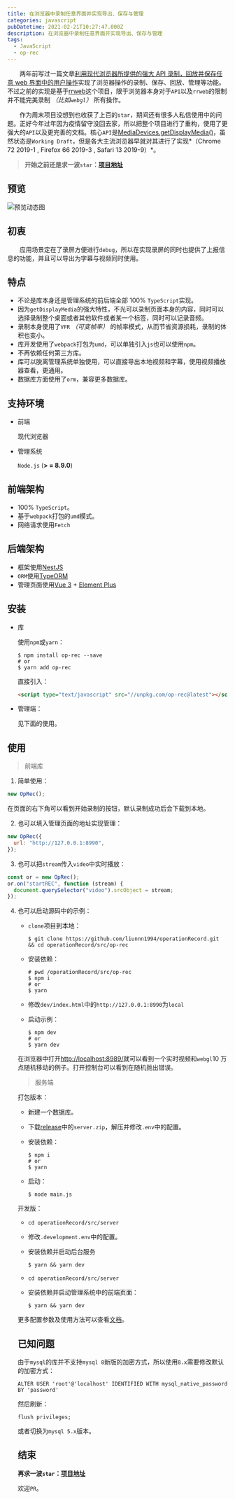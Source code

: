 ```yaml
---
title: 在浏览器中录制任意界面并实现导出、保存与管理
categories: javascript
pubDatetime: 2021-02-21T10:27:47.000Z
description: 在浏览器中录制任意界面并实现导出、保存与管理
tags:
  - JavaScript
  - op-rec
---
```


&emsp;&emsp;两年前写过一篇文章[利用现代浏览器所提供的强大 API 录制，回放并保存任意 web 界面中的用户操作](https://juejin.cn/post/6844903769226870798)实现了浏览器操作的录制、保存、回放、管理等功能。不过之前的实现是基于[rrweb](https://www.rrweb.io/)这个项目，限于浏览器本身对于`API`以及`rrweb`的限制并不能完美录制 _（比如`webgl`）_ 所有操作。

&emsp;&emsp;作为周末项目没想到也收获了上百的`star`，期间还有很多人私信使用中的问题。正好今年过年因为疫情留守没回去家，所以把整个项目进行了重构，使用了更强大的`API`以及更完善的文档。核心`API`是[MediaDevices.getDisplayMedia()](https://developer.mozilla.org/zh-CN/docs/Web/API/MediaDevices/getDisplayMedia)，虽然状态是`Working Draft`，但是各大主流浏览器早就对其进行了实现*（Chrome 72 2019-1 , Firefox 66 2019-3 , Safari 13 2019-9）*。

> **开始之前还是求一波`star`：[项目地址](https://github.com/liunnn1994/operationRecord)**

<!--more-->

## 预览

![预览动态图](https://image.2077tech.com/uploads/big/b4c16855a157b8afd9a12634f32a3496.gif)

## 初衷

&emsp;&emsp;应用场景定在了录屏方便进行`debug`，所以在实现录屏的同时也提供了上报信息的功能，并且可以导出为字幕与视频同时使用。

## 特点

- 不论是库本身还是管理系统的前后端全部 100% `TypeScript`实现。
- 因为`getDisplayMedia`的强大特性，不光可以录制页面本身的内容，同时可以选择录制整个桌面或者其他软件或者某一个标签，同时可以记录音频。
- 录制本身使用了`VFR` _（可变帧率）_ 的帧率模式，从而节省资源损耗，录制的体积也变小。
- 库开发使用了`webpack`打包为`umd`，可以单独引入`js`也可以使用`npm`。
- 不再依赖任何第三方库。
- 库可以脱离管理系统单独使用，可以直接导出本地视频和字幕，使用视频播放器查看，更通用。
- 数据库方面使用了`orm`，兼容更多数据库。

## 支持环境

- 前端

  现代浏览器

- 管理系统

  `Node.js` (**> = 8.9.0**)

## 前端架构

- 100% `TypeScript`。
- 基于`webpack`打包的`umd`模式。
- 网络请求使用`Fetch`

## 后端架构

- 框架使用[NestJS](https://nestjs.com/)
- `ORM`使用[TypeORM](https://typeorm.io/)
- 管理页面使用[Vue 3](https://v3.vuejs.org/) + [Element Plus](https://element-plus.org/)

## 安装

- 库

  使用`npm`或`yarn`：

  ```shell
  $ npm install op-rec --save
  # or
  $ yarn add op-rec
  ```

  直接引入：

  ```html
  <script type="text/javascript" src="//unpkg.com/op-rec@latest"></script>
  ```

- 管理端：

  见下面的使用。

## 使用

> 前端库

1. 简单使用：

```javascript
new OpRec();
```

在页面的右下角可以看到开始录制的按钮，默认录制成功后会下载到本地。

2. 也可以填入管理页面的地址实现管理：

```javascript
new OpRec({
  url: "http://127.0.0.1:8990",
});
```

3. 也可以把`stream`传入`video`中实时播放：

```javascript
const or = new OpRec();
or.on("startREC", function (stream) {
  document.querySelector("video").srcObject = stream;
});
```

4. 也可以启动源码中的示例：

   - `clone`项目到本地：

     ```shell
     $ git clone https://github.com/liunnn1994/operationRecord.git && cd operationRecord/src/op-rec
     ```

   - 安装依赖：

     ```shell
     # pwd /operationRecord/src/op-rec
     $ npm i
     # or
     $ yarn
     ```

   - 修改`dev/index.html`中的`http://127.0.0.1:8990`为`local`

   - 启动示例：

     ```shell
     $ npm dev
     # or
     $ yarn dev
     ```

   在浏览器中打开[http://localhost:8989/](http://localhost:8989/)就可以看到一个实时视频和`webgl`10 万点随机移动的例子。打开控制台可以看到在随机抛出错误。

   > 服务端

   打包版本：

   - 新建一个数据库。

   - 下载[release](https://github.com/liunnn1994/operationRecord/releases)中的`server.zip`，解压并修改`.env`中的配置。

   - 安装依赖：

     ```shell
     $ npm i
     # or
     $ yarn
     ```

   - 启动：

     ```shell
     $ node main.js
     ```

   开发版：

   - `cd operationRecord/src/server`

   - 修改`.development.env`中的配置。

   - 安装依赖并启动后台服务

     ```shell
     $ yarn && yarn dev
     ```

   - `cd operationRecord/src/server`

   - 安装依赖并启动管理系统中的前端页面：

     ```shell
     $ yarn && yarn dev
     ```

   更多配置参数及使用方法可以查看[文档](https://github.com/liunnn1994/operationRecord#oprec)。

   ## 已知问题

   ​ 由于`mysql`的库并不支持`mysql 8`新版的加密方式，所以使用`8.x`需要修改默认的加密方式：

   ```mysql
   ALTER USER 'root'@'localhost' IDENTIFIED WITH mysql_native_password BY 'password'
   ```

   然后刷新：

   ```mysql
   flush privileges;
   ```

   或者切换为`mysql 5.x`版本。

   ## 结束

   **再求一波`star`：[项目地址](https://github.com/liunnn1994/operationRecord)**

   欢迎`PR`。
